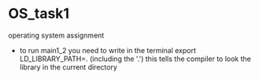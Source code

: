 # OS_task1
operating system assignment
* to run main1_2 you need to write in the terminal export LD_LIBRARY_PATH=. (including the '.')
this tells the compiler to look the library in the current directory
